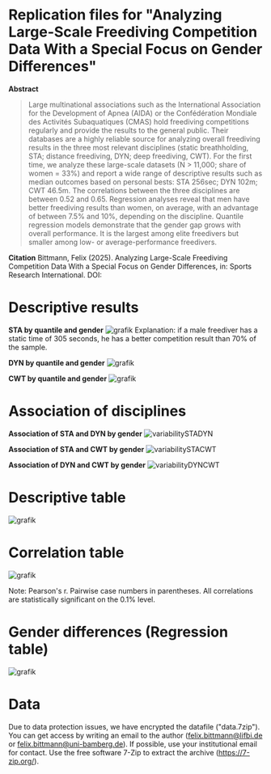 # Replication files for "Analyzing Large-Scale Freediving Competition Data With a Special Focus on Gender Differences"

**Abstract**
>Large multinational associations such as the International Association for the Development of Apnea (AIDA) or the Confédération Mondiale des Activités Subaquatiques
(CMAS) hold freediving competitions regularly and provide the results to the general public. Their databases are a highly reliable source for analyzing overall freediving results in the three most relevant disciplines (static breathholding, STA; distance freediving, DYN; deep freediving, CWT). For the first time, we analyze these large-scale datasets (N > 11,000; share of women = 33%) and report a wide range of descriptive results such as median outcomes based on personal bests: STA 256sec; DYN 102m; CWT 46.5m. The correlations between the three disciplines are between 0.52 and 0.65. Regression analyses reveal that men have better freediving results than women, on average, with an advantage of between 7.5% and 10%, depending on the discipline. Quantile regression models demonstrate that the gender gap grows with overall performance. It is the largest among elite freedivers but smaller among low- or average-performance freedivers.

**Citation**
Bittmann, Felix (2025). Analyzing Large-Scale Freediving Competition Data With a Special Focus on Gender Differences, in: Sports Research International. DOI:



# Descriptive results
**STA by quantile and gender**
![grafik](https://github.com/user-attachments/assets/473eb53b-5563-443f-b7db-b5a5c9090d93)
Explanation: if a male freediver has a static time of 305 seconds, he has a better competition result than 70% of the sample.

**DYN by quantile and gender**
![grafik](https://github.com/user-attachments/assets/cb5071a4-1328-4605-8529-91eef5820b32)

**CWT by quantile and gender**
![grafik](https://github.com/user-attachments/assets/e2cf9a16-8b70-43e9-a500-5d420f8af954)




# Association of disciplines

**Association of STA and DYN by gender**
![variabilitySTADYN](https://github.com/user-attachments/assets/11da07ba-e490-4dc6-a8e2-b3400c3b4d81)

**Association of STA and CWT by gender**
![variabilitySTACWT](https://github.com/user-attachments/assets/3f2fe70b-a7ef-4745-bc31-b9a40eb63f3b)

**Association of DYN and CWT by gender**
![variabilityDYNCWT](https://github.com/user-attachments/assets/7682e041-9e0e-4241-8e2b-1b276515ad8c)


# Descriptive table
![grafik](https://github.com/user-attachments/assets/0070b619-0c78-4d10-8987-0bab4bf7e2b5)

# Correlation table
![grafik](https://github.com/user-attachments/assets/3c57cb97-4815-48ff-843e-e1b0bec15739)

Note: Pearson's r. Pairwise case numbers in parentheses. All correlations are statistically significant on the 0.1% level.

# Gender differences (Regression table)
![grafik](https://github.com/user-attachments/assets/a4a25cea-0ba1-41d8-a32f-ee645d789bdb)


# Data
Due to data protection issues, we have encrypted the datafile ("data.7zip"). You can get access by writing an email to the author (felix.bittmann@lifbi.de or felix.bittmann@uni-bamberg.de). If possible, use your institutional email for contact. Use the free software 7-Zip to extract the archive (https://7-zip.org/).


